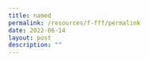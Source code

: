 ```yaml
---
title: named
permalink: /resources/f-fff/permalink
date: 2022-06-14
layout: post
description: ""
---
```









